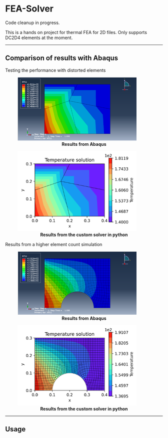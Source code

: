 # FEA-Solver

Code cleanup in progress.

This is a hands on project for thermal FEA for 2D files. Only supports DC2D4 elements at the moment.

---

## Comparison of results with Abaqus

Testing the performance with distorted elements
<p float="left">
  <figure>
    <img src="Images/distort_abaq.png" width="380"/>
    <figcaption align="center"><b>Results from Abaqus</b></figcaption>
  </figure>
  <figure>
    <img src="Images/distort_py.png" width="380"/>
    <figcaption align="center"><b>Results from the custom solver in python</b></figcaption>
  </figure>
</p>

Results from a higher element count simulation
<p float="left">
  <figure>
    <img src="Images/notched_abaq.png" width="380"/>
    <figcaption align="center"><b>Results from Abaqus</b></figcaption>
  </figure>
  <figure>
    <img src="Images/notched_py.png" width="380"/>
    <figcaption align="center"><b>Results from the custom solver in python</b></figcaption>
  </figure>
</p>

---

## Usage

